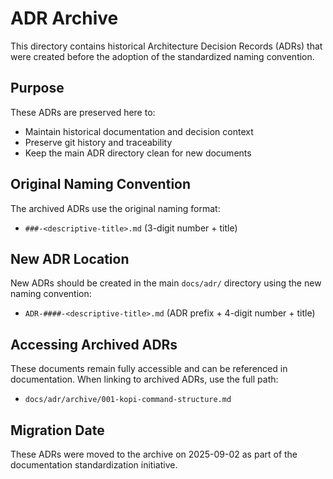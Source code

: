 # ADR Archive

This directory contains historical Architecture Decision Records (ADRs) that were created before the adoption of the standardized naming convention.

## Purpose

These ADRs are preserved here to:

- Maintain historical documentation and decision context
- Preserve git history and traceability
- Keep the main ADR directory clean for new documents

## Original Naming Convention

The archived ADRs use the original naming format:

- `###-<descriptive-title>.md` (3-digit number + title)

## New ADR Location

New ADRs should be created in the main `docs/adr/` directory using the new naming convention:

- `ADR-####-<descriptive-title>.md` (ADR prefix + 4-digit number + title)

## Accessing Archived ADRs

These documents remain fully accessible and can be referenced in documentation. When linking to archived ADRs, use the full path:

- `docs/adr/archive/001-kopi-command-structure.md`

## Migration Date

These ADRs were moved to the archive on 2025-09-02 as part of the documentation standardization initiative.
